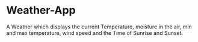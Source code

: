 # Weather-App

A Weather which displays the current Temperature, moisture in the air, min and max temperature, wind speed and the Time of Sunrise and Sunset.

